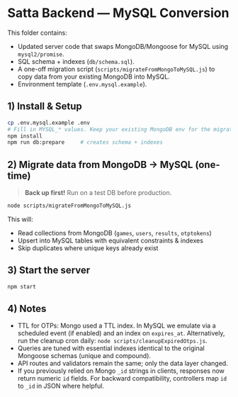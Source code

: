 # Satta Backend — MySQL Conversion

This folder contains:
- Updated server code that swaps MongoDB/Mongoose for MySQL using `mysql2/promise`.
- SQL schema + indexes (`db/schema.sql`).
- A one-off migration script (`scripts/migrateFromMongoToMySQL.js`) to copy data from your existing MongoDB into MySQL.
- Environment template (`.env.mysql.example`).

## 1) Install & Setup

```bash
cp .env.mysql.example .env
# Fill in MYSQL_* values. Keep your existing MongoDB env for the migration script.
npm install
npm run db:prepare     # creates schema + indexes
```

## 2) Migrate data from MongoDB -> MySQL (one-time)

> **Back up first!** Run on a test DB before production.

```bash
node scripts/migrateFromMongoToMySQL.js
```

This will:
- Read collections from MongoDB (`games`, `users`, `results`, `otptokens`)
- Upsert into MySQL tables with equivalent constraints & indexes
- Skip duplicates where unique keys already exist

## 3) Start the server

```bash
npm start
```

## 4) Notes

- TTL for OTPs: Mongo used a TTL index. In MySQL we emulate via a scheduled event (if enabled) and an index on `expires_at`. Alternatively, run the cleanup cron daily: `node scripts/cleanupExpiredOtps.js`.
- Queries are tuned with essential indexes identical to the original Mongoose schemas (unique and compound).
- API routes and validators remain the same; only the data layer changed.
- If you previously relied on Mongo `_id` strings in clients, responses now return numeric `id` fields. For backward compatibility, controllers map `id` to `_id` in JSON where helpful.